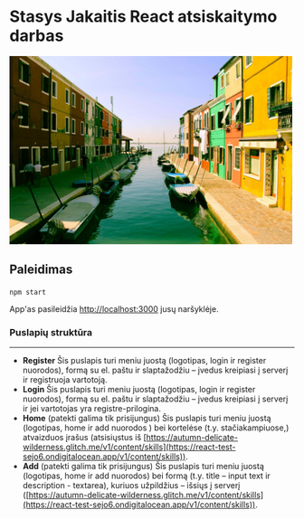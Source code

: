# Stasys Jakaitis React atsiskaitymo darbas

<img src= src/bgImg.jpg width="500"  />

## Paleidimas

`npm start`

App'as pasileidžia [http://localhost:3000](http://localhost:3000) jusų naršyklėje.

### Puslapių struktūra

---

- **Register**
  Šis puslapis turi meniu juostą (logotipas, login ir register nuorodos), formą su el. paštu ir slaptažodžiu – įvedus kreipiasi į serverį ir registruoja vartotoją.
- **Login**
  Šis puslapis turi meniu juostą (logotipas, login ir register nuorodos), formą su el. paštu ir slaptažodžiu – įvedus kreipiasi į serverį ir jei vartotojas yra registre-prilogina.
- **Home** (patekti galima tik prisijungus)
  Šis puslapis turi meniu juostą (logotipas, home ir add nuorodos ) bei kortelėse (t.y. stačiakampiuose,) atvaizduos įrašus (atsisiųstus iš [https://autumn-delicate-wilderness.glitch.me/v1/content/skills](https://react-test-sejo6.ondigitalocean.app/v1/content/skills)).
- **Add** (patekti galima tik prisijungus)
  Šis puslapis turi meniu juostą (logotipas, home ir add nuorodos) bei formą (t.y. title – input text ir description - textarea), kuriuos užpildžius – išsiųs į serverį ([https://autumn-delicate-wilderness.glitch.me/v1/content/skills](https://react-test-sejo6.ondigitalocean.app/v1/content/skills)).
